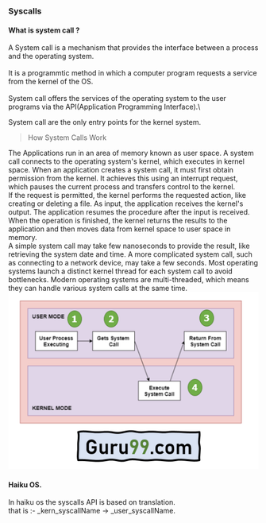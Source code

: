 ### Syscalls
#### What is system call ?
A System call is a mechanism that provides the interface between a process
and the operating system.\
\
It is a programmtic method in which a computer program requests a service
from the kernel of the OS.\
\
System call offers the services of the operating system to the user
programs via the API(Application Programming Interface).\

System call are the only entry points for the kernel system.

>How System Calls Work

The Applications run in an area of memory known as user space. A system call connects to the operating system's kernel, which executes in kernel space. When an application creates a system call, it must first obtain permission from the kernel. It achieves this using an interrupt request, which pauses the current process and transfers control to the kernel.
\
If the request is permitted, the kernel performs the requested action, like creating or deleting a file. As input, the application receives the kernel's output. The application resumes the procedure after the input is received. When the operation is finished, the kernel returns the results to the application and then moves data from kernel space to user space in memory.
\
A simple system call may take few nanoseconds to provide the result, like retrieving the system date and time. A more complicated system call, such as connecting to a network device, may take a few seconds. Most operating systems launch a distinct kernel thread for each system call to avoid bottlenecks. Modern operating systems are multi-threaded, which means they can handle various system calls at the same time.
\
![Alt Architecture](/Syscalls/syscalls_workflow.webp)


#### Haiku OS.
In haiku os the syscalls API is based on translation.
\
that is :- _kern_syscallName -> _user_syscallName.
